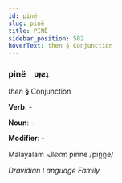 ```yaml
---
id: pinë
slug: pinë
title: PİNË
sidebar_position: 582
hoverText: then § Conjunction
---
```


### pinë&emsp;<span kind="abugida">ʋɟƨʇ</span>

*then* **§** Conjunction

**Verb**: -

**Noun**: -

**Modifier**: -

Malayalam പിന്നെ pinne /pin̪n̪e/

*Dravidian Language Family*